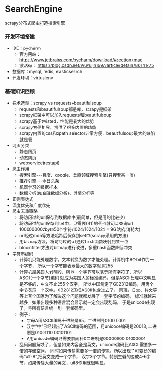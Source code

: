 # SearchEngine
scrapy分布式爬虫打造搜索引擎

### 开发环境搭建
- IDE：pycharm
    - 官方网站：
      https://www.jetbrains.com/pycharm/download/#section=mac
    - 激活码：
      https://blog.csdn.net/wuyujin1997/article/details/86141775
- 数据库：mysql, redis, elasticsearch
- 开发环境：virtualenv

### 基础知识回顾
- 技术选型：scrapy vs requests+beautifulsoup
	- requests和beautifulsoup都是库，scrapy是框架
	- scrapy框架中可以加入requests和beautifulsoup
	- scrapy基于twisted，性能是最大的优势
	- scrapy方便扩展，提供了很多内置的功能
	- scrapy内置的css和xpath selector非常方便，beautifulsoup最大的缺陷就是慢
- 网页分类
	- 静态网页
	- 动态网页
	- webservice(restapi)
- 爬虫作用
	- 搜索引擎---百度、google、垂直领域搜索引擎(只搜索某一类)
	- 推荐引擎---今日头条
	- 机器学习的数据样本
	- 数据分析(如金融数据分析)、舆情分析等
- 正则表达式
- 深度优先和广度优先
- 爬虫去重策略
    - 将访问过的url保存到数据库中(最简单，但是用的比较少)
    - 将访问过的url保存到set中，只需要O(1)的代价就可以查询url 
      100000000*2byte*50个字符/1024/1024/1024 = 9G(内存消耗大)
    - url经过md5等方法哈希后保存到set中(scrapy采用的方法)
    - 用bitmap方法，将访问过的url通过hash函数映射到某一位
    - bloomfilter方法对bitmap进行改进，多重hash函数降低冲突
- 字符串编码
    - 计算机只能处理数字，文本转换为数字才能处理。计算机中8个bit作为一个字节，
      所以一个字节能表示最大的数字就是255
    - 计算机是美国人发明的，所以一个字节可以表示所有字符了，所以ASCII(一个字节)编码
      就成为美国人的标准编码，但是ASCII处理中文明显是不够的，中文不止255个汉字，
      所以中国制定了GB2312编码，用两个字节表示一个汉字。GB2312还把ASCII包含进去了，
      同理，日文、韩文等等上百个国家为了解决这个问题就都发展了一套字节的编码，
      标准就越来越多，如果出现多种语言混合显示就一定会出现乱码。
      于是unicode出现了，将所有语言统一到一套编码里。
    - 例子：
        - 字母A用ASCII编码十进制是65，二进制是0100 0001
        - 汉字“中”已经超出了ASCII编码的范围，用unicode编码是20013,
          二进制是01001110 00101101
        - A用unicode编码只需要前面补0二进制是00000000 01000001
    - 乱码问题解决了，但是如果内容全是英文，unicode编码比ASCII需要多一倍的存储空间，
      同时如果传输需要多一倍的传输。所以出现了可变长的编码“utf-8”,把英文变成一个字节，
      汉字3个字节。特别生僻的变成4-6字节，如果传输大量的英文，utf8作用就很明显。
    